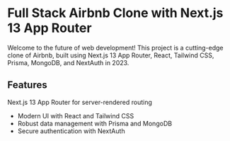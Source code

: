 # Full Stack Airbnb Clone with Next.js 13 App Router

Welcome to the future of web development! This project is a cutting-edge clone of Airbnb, built using Next.js 13 App Router, React, Tailwind CSS, Prisma, MongoDB, and NextAuth in 2023.

## Features

Next.js 13 App Router for server-rendered routing
* Modern UI with React and Tailwind CSS
* Robust data management with Prisma and MongoDB
* Secure authentication with NextAuth
